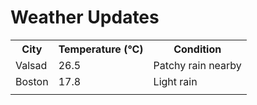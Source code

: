 # Weather Updates

<!-- WEATHER-UPDATE-START -->
<table><tr><th>City</th><th>Temperature (°C)</th><th>Condition</th></tr><tr><td>Valsad</td><td>26.5</td><td>Patchy rain nearby</td></tr><tr><td>Boston</td><td>17.8</td><td>Light rain</td></tr><tr><td></td><td></td><td></td></tr></table>
<!-- WEATHER-UPDATE-END -->
